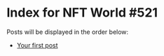 # Index for NFT World #521
Posts will be displayed in the order below:

- [Your first post](./001-first.md)


